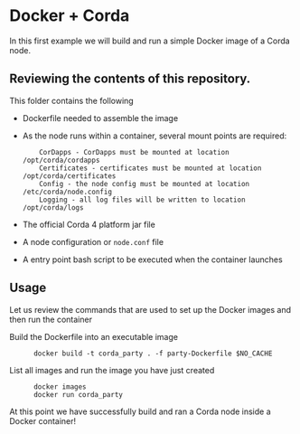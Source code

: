 # Docker + Corda

In this first example we will build and run a simple Docker image of a Corda node.

## Reviewing the contents of this repository.

This folder contains the following


* Dockerfile needed to assemble the image
* As the node runs within a container, several mount points are required:

          CorDapps - CorDapps must be mounted at location /opt/corda/cordapps
          Certificates - certificates must be mounted at location /opt/corda/certificates
          Config - the node config must be mounted at location /etc/corda/node.config
          Logging - all log files will be written to location /opt/corda/logs

* The official Corda 4 platform jar file
* A node configuration or `node.conf` file
* A entry point bash script to be executed when the container launches

## Usage  
Let us review the commands that are used to set up the Docker images and then run the container 

Build the Dockerfile into an executable image

          docker build -t corda_party . -f party-Dockerfile $NO_CACHE
          
List all images and run the image you have just created

          docker images 
          docker run corda_party
     
At this point we have successfully build and ran a Corda node inside a Docker container!  
